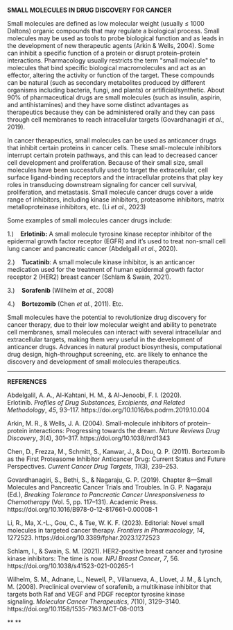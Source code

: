 **SMALL MOLECULES IN DRUG DISCOVERY FOR CANCER**

Small molecules are defined as low molecular weight (usually ≤ 1000 Daltons) organic compounds that may regulate a biological process. Small molecules may be used as tools to probe biological function and as leads in the development of new therapeutic agents (Arkin & Wells, 2004). Some can inhibit a specific function of a protein or disrupt protein–protein interactions. Pharmacology usually restricts the term "small molecule" to molecules that bind specific biological macromolecules and act as an effector, altering the activity or function of the target. These compounds can be natural (such as secondary metabolites produced by different organisms including bacteria, fungi, and plants) or artificial/synthetic. About 90% of pharmaceutical drugs are small molecules (such as insulin, aspirin, and antihistamines) and they have some distinct advantages as therapeutics because they can be administered orally and they can pass through cell membranes to reach intracellular targets (Govardhanagiri _et al_., 2019).

In cancer therapeutics, small molecules can be used as anticancer drugs that inhibit certain proteins in cancer cells. These small-molecule inhibitors interrupt certain protein pathways, and this can lead to decreased cancer cell development and proliferation. Because of their small size, small molecules have been successfully used to target the extracellular, cell surface ligand-binding receptors and the intracellular proteins that play key roles in transducing downstream signaling for cancer cell survival, proliferation, and metastasis. Small molecule cancer drugs cover a wide range of inhibitors, including kinase inhibitors, proteasome inhibitors, matrix metalloproteinase inhibitors, etc. (Li _et al_., 2023)

Some examples of small molecules cancer drugs include:

1.)    **Erlotinib:** A small molecule tyrosine kinase receptor inhibitor of the epidermal growth factor receptor (EGFR) and it’s used to treat non-small cell lung cancer and pancreatic cancer (Abdelgalil _et al_., 2020).

2.)    **Tucatinib**: A small molecule kinase inhibitor, is an anticancer medication used for the treatment of human epidermal growth factor receptor 2 (HER2) breast cancer (Schlam & Swain, 2021).

3.)    **Sorafenib** (Wilhelm _et al_., 2008)

4.)    **Bortezomib** (Chen _et al_., 2011). Etc.

Small molecules have the potential to revolutionize drug discovery for cancer therapy, due to their low molecular weight and ability to penetrate cell membranes, small molecules can interact with several intracellular and extracellular targets, making them very useful in the development of anticancer drugs. Advances in natural product biosynthesis, computational drug design, high-throughput screening, etc. are likely to enhance the discovery and development of small molecules therapeutics.

****

**REFERENCES**

Abdelgalil, A. A., Al-Kahtani, H. M., & Al-Jenoobi, F. I. (2020). Erlotinib. _Profiles of Drug Substances, Excipients, and Related Methodology_, _45_, 93–117. https\://doi.org/10.1016/bs.podrm.2019.10.004

Arkin, M. R., & Wells, J. A. (2004). Small-molecule inhibitors of protein–protein interactions: Progressing towards the dream. _Nature Reviews Drug Discovery_, _3_(4), 301–317. https\://doi.org/10.1038/nrd1343

Chen, D., Frezza, M., Schmitt, S., Kanwar, J., & Dou, Q. P. (2011). Bortezomib as the First Proteasome Inhibitor Anticancer Drug: Current Status and Future Perspectives. _Current Cancer Drug Targets_, _11_(3), 239–253.

Govardhanagiri, S., Bethi, S., & Nagaraju, G. P. (2019). Chapter 8—Small Molecules and Pancreatic Cancer Trials and Troubles. In G. P. Nagaraju (Ed.), _Breaking Tolerance to Pancreatic Cancer Unresponsiveness to Chemotherapy_ (Vol. 5, pp. 117–131). Academic Press. https\://doi.org/10.1016/B978-0-12-817661-0.00008-1

Li, R., Ma, X.-L., Gou, C., & Tse, W. K. F. (2023). Editorial: Novel small molecules in targeted cancer therapy. _Frontiers in Pharmacology_, _14_, 1272523. https\://doi.org/10.3389/fphar.2023.1272523

Schlam, I., & Swain, S. M. (2021). HER2-positive breast cancer and tyrosine kinase inhibitors: The time is now. _NPJ Breast Cancer_, _7_, 56. https\://doi.org/10.1038/s41523-021-00265-1

Wilhelm, S. M., Adnane, L., Newell, P., Villanueva, A., Llovet, J. M., & Lynch, M. (2008). Preclinical overview of sorafenib, a multikinase inhibitor that targets both Raf and VEGF and PDGF receptor tyrosine kinase signaling. _Molecular Cancer Therapeutics_, _7_(10), 3129–3140. https\://doi.org/10.1158/1535-7163.MCT-08-0013

** **
